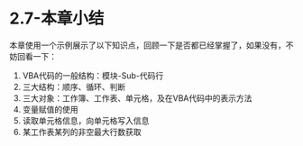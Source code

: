 # 2.7-本章小结

本章使用一个示例展示了以下知识点，回顾一下是否都已经掌握了，如果没有，不妨回看一下：

1. VBA代码的一般结构：模块-Sub-代码行
2. 三大结构：顺序、循环、判断
3. 三大对象：工作簿、工作表、单元格，及在VBA代码中的表示方法
4. 变量赋值的使用
5. 读取单元格信息，向单元格写入信息
6. 某工作表某列的非空最大行数获取

